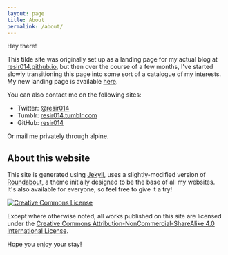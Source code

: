 ```yaml
---
layout: page
title: About
permalink: /about/
---
```


Hey there!

This tilde site was originally set up as a landing page for my actual blog at [resir014.github.io](https://resir014.github.io), but then over the course of a few months, I've started slowly transitioning this page into some sort of a catalogue of my interests. My new landing page is available [here](https://resir014.xyz/).

You can also contact me on the following sites:

* Twitter: [@resir014](https://twitter.com/resir014)
* Tumblr: [resir014.tumblr.com](http://resir014.tumblr.com/)
* GitHub: [resir014](https://github.com/resir014)

Or mail me privately through alpine.

## About this website

This site is generated using [Jekyll](https://jekyllrb.com/), uses a slightly-modified version of [Roundabout](http://blvd.space/roundabout), a theme initially designed to be the base of all my websites. It's also available for everyone, so feel free to give it a try!

<a rel="license" href="http://creativecommons.org/licenses/by-nc-sa/4.0/">
  <img alt="Creative Commons License" style="border-radius:0" src="https://i.creativecommons.org/l/by-nc-sa/4.0/88x31.png">
</a>

Except where otherwise noted, all works published on this site are licensed under the <a rel="license" href="http://creativecommons.org/licenses/by-nc-sa/4.0/">Creative Commons Attribution-NonCommercial-ShareAlike 4.0 International License</a>.

Hope you enjoy your stay!
